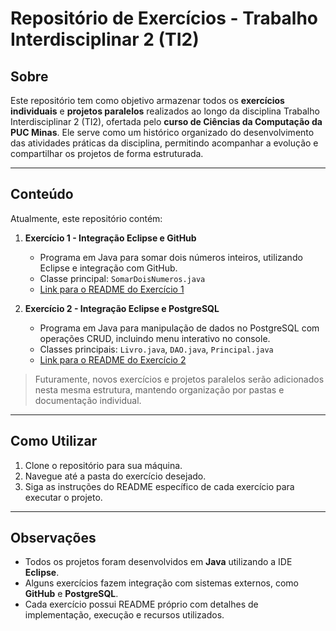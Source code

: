 # Repositório de Exercícios - Trabalho Interdisciplinar 2 (TI2)

## Sobre
Este repositório tem como objetivo armazenar todos os **exercícios individuais** e **projetos paralelos** realizados ao longo da disciplina Trabalho Interdisciplinar 2 (TI2), ofertada pelo **curso de Ciências da Computação da PUC Minas**. Ele serve como um histórico organizado do desenvolvimento das atividades práticas da disciplina, permitindo acompanhar a evolução e compartilhar os projetos de forma estruturada.

---

## Conteúdo
Atualmente, este repositório contém:

1. **Exercício 1 - Integração Eclipse e GitHub**  
   - Programa em Java para somar dois números inteiros, utilizando Eclipse e integração com GitHub.  
   - Classe principal: `SomarDoisNumeros.java`  
   - [Link para o README do Exercício 1](Exercicio1/README.md)  

2. **Exercício 2 - Integração Eclipse e PostgreSQL**  
   - Programa em Java para manipulação de dados no PostgreSQL com operações CRUD, incluindo menu interativo no console.  
   - Classes principais: `Livro.java`, `DAO.java`, `Principal.java`  
   - [Link para o README do Exercício 2](Exercicio2/README.md)  

> Futuramente, novos exercícios e projetos paralelos serão adicionados nesta mesma estrutura, mantendo organização por pastas e documentação individual.

---

## Como Utilizar
1. Clone o repositório para sua máquina.  
2. Navegue até a pasta do exercício desejado.  
3. Siga as instruções do README específico de cada exercício para executar o projeto.  

---

## Observações
- Todos os projetos foram desenvolvidos em **Java** utilizando a IDE **Eclipse**.  
- Alguns exercícios fazem integração com sistemas externos, como **GitHub** e **PostgreSQL**.  
- Cada exercício possui README próprio com detalhes de implementação, execução e recursos utilizados.
